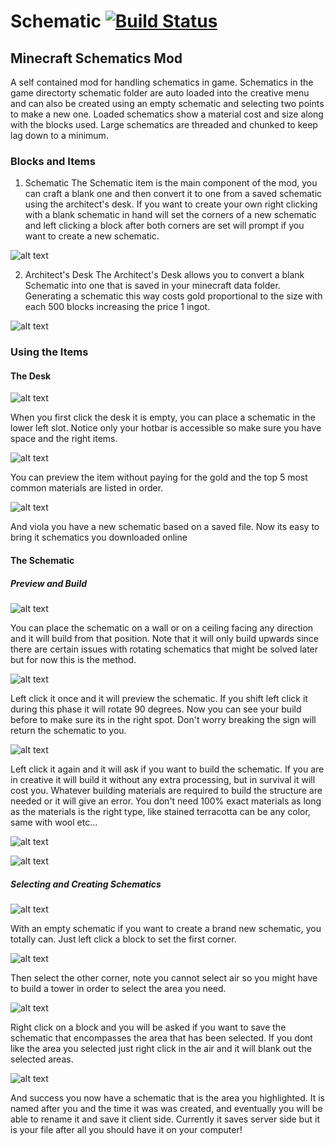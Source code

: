 # Schematic [![Build Status](https://travis-ci.org/DomAmato/Schematic.svg?branch=master)](https://travis-ci.org/DomAmato/Schematic)
## Minecraft Schematics Mod
A self contained mod for handling schematics in game. Schematics in the game directorty schematic folder are auto loaded into the creative menu and can also be created using an empty schematic and selecting two points to make a new one. Loaded schematics show a material cost and size along with the blocks used. Large schematics are threaded and chunked to keep lag down to a minimum.

### Blocks and Items

1. Schematic
   The Schematic item is the main component of the mod, you can craft a blank one and then convert it to one from a saved schematic using the architect's desk.  If you want to create your own right clicking with a blank schematic in hand will set the corners of a new schematic and left clicking a block after both corners are set will prompt if you want to create a new schematic. 

![alt text](https://github.com/DomAmato/Schematic/blob/master/images/schematic.png "Schematic")

2. Architect's Desk
   The Architect's Desk allows you to convert a blank Schematic into one that is saved in your minecraft data folder. Generating a schematic this way costs gold proportional to the size with each 500 blocks increasing the price 1 ingot.

![alt text](https://github.com/DomAmato/Schematic/blob/master/images/desk.png "Architect's Desk")

### Using the Items
#### The Desk
![alt text](https://github.com/DomAmato/Schematic/blob/master/images/gui/desk_empty.png "Empty Desk")

   When you first click the desk it is empty, you can place a schematic in the lower left slot. Notice only your hotbar is accessible so make sure you have space and the right items.

![alt text](https://github.com/DomAmato/Schematic/blob/master/images/gui/desk_1.png "Missing the Gold")

   You can preview the item without paying for the gold and the top 5 most common materials are listed in order.
   
![alt text](https://github.com/DomAmato/Schematic/blob/master/images/gui/desk_filled.png "Paying")
   
And viola you have a new schematic based on a saved file. Now its easy to bring it schematics you downloaded online

#### The Schematic
##### Preview and Build
![alt text](https://github.com/DomAmato/Schematic/blob/master/images/buildin/place.png "Place the Schematic")

   You can place the schematic on a wall or on a ceiling facing any direction and it will build from that position. Note that it will only build upwards since there are certain issues with rotating schematics that might be solved later but for now this is the method.
   
![alt text](https://github.com/DomAmato/Schematic/blob/master/images/buildin/preview.png "Preview the Schematic")

   Left click it once and it will preview the schematic. If you shift left click it during this phase it will rotate 90 degrees. Now you can see your build before to make sure its in the right spot. Don't worry breaking the sign will return the schematic to you.
   
![alt text](https://github.com/DomAmato/Schematic/blob/master/images/buildin/ask.png "Do you want to build")

   Left click it again and it will ask if you want to build the schematic. If you are in creative it will build it without any extra processing, but in survival it will cost you. Whatever building materials are required to build the structure are needed or it will give an error. You don't need 100% exact materials as long as the materials is the right type, like stained terracotta can be any color, same with wool etc...
   
![alt text](https://github.com/DomAmato/Schematic/blob/master/images/buildin/error.png "Error!")

![alt text](https://github.com/DomAmato/Schematic/blob/master/images/buildin/built.png "Yay")

##### Selecting and Creating Schematics
![alt text](https://github.com/DomAmato/Schematic/blob/master/images/select/corner1.png "Select Corner 1")

   With an empty schematic if you want to create a brand new schematic, you totally can. Just left click a block to set the first corner.
   
![alt text](https://github.com/DomAmato/Schematic/blob/master/images/select/corner2.png "Select Corner 2")

   Then select the other corner, note you cannot select air so you might have to build a tower in order to select the area you need.
   
![alt text](https://github.com/DomAmato/Schematic/blob/master/images/select/ask.png "Do you want to build")

   Right click on a block and you will be asked if you want to save the schematic that encompasses the area that has been selected. If you dont like the area you selected just right click in the air and it will blank out the selected areas.
   
![alt text](https://github.com/DomAmato/Schematic/blob/master/images/select/success.png "Success!")

   And success you now have a schematic that is the area you highlighted. It is named after you and the time it was was created, and eventually you will be able to rename it and save it client side. Currently it saves server side but it is your file after all you should have it on your computer!
